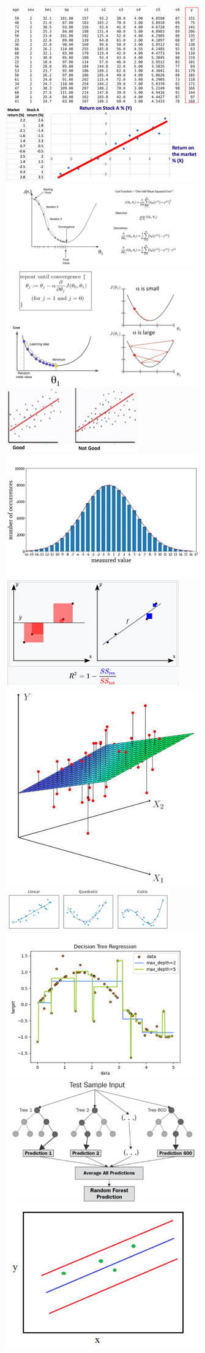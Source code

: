 ![](1.png)
![](2.png)
![](3.png)
![](3b.png)
![](4.png)
![](4a.png)
![](5.png)
![](6.png)
![](7.png)
![](8.png)
![](9.png)
![](10.png)